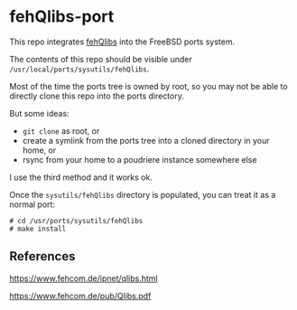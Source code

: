 # fehQlibs-port

This repo integrates [fehQlibs](https://www.fehcom.de/ipnet/qlibs.html) into the FreeBSD ports system.

The contents of this repo should be visible under `/usr/local/ports/sysutils/fehQlibs`.

Most of the time the ports tree is owned by root, so you may not be able to directly clone this repo into the ports directory.

But some ideas:
* `git clone` as root, or
* create a symlink from the ports tree into a cloned directory in your home, or
* rsync from your home to a poudriere instance somewhere else

I use the third method and it works ok.

Once the `sysutils/fehQlibs` directory is populated, you can treat it as a normal port:

```
# cd /usr/ports/sysutils/fehQlibs
# make install
```

## References

https://www.fehcom.de/ipnet/qlibs.html

https://www.fehcom.de/pub/Qlibs.pdf